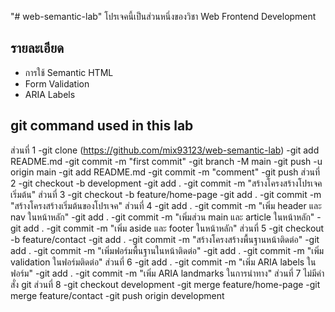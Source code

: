 "# web-semantic-lab" 
โปรเจคนี้เป็นส่วนหนึ่งของวิชา Web Frontend Development

## รายละเอียด
- การใช้ Semantic HTML 
- Form Validation 
- ARIA Labels
## git command used in this lab 
ส่วนที่ 1
-git clone (https://github.com/mix93123/web-semantic-lab)
-git add README.md
-git commit -m "first commit"
-git branch -M main
-git push -u origin main
-git add README.md
-git commit -m "comment"
-git push
ส่วนที่ 2
-git checkout -b development
-git add .
-git commit -m "สร้างโครงสร้างโปรเจคเริ่มต้น"
ส่วนที่ 3
-git checkout -b feature/home-page
-git add .
-git commit -m "สร้างโครงสร้างเริ่มต้นของโปรเจค" 
ส่วนที่ 4
-git add .
-git commit -m "เพิ่ม header และ nav ในหน้าหลัก"
-git add .
-git commit -m "เพิ่มส่วน main และ article ในหน้าหลัก" 
-git add .
-git commit -m "เพิ่ม aside และ footer ในหน้าหลัก"
ส่วนที่ 5
-git checkout -b feature/contact
-git add .
-git commit -m "สร้างโครงสร้างพื้นฐานหน้าติดต่อ"
-git add .
-git commit -m "เพิ่มฟอร์มพื้นฐานในหน้าติดต่อ"
-git add .
-git commit -m "เพิ่ม validation ในฟอร์มติดต่อ"
ส่วนที่ 6 
-git add .
-git commit -m  "เพิ่ม ARIA labels ในฟอร์ม"
-git add .
-git commit -m "เพิ่ม ARIA landmarks ในการนําทาง"
ส่วนที่ 7 
ไม่มีคำสั่ง git
ส่วนที่ 8
-git checkout development
-git merge feature/home-page
-git merge feature/contact
-git push origin development
